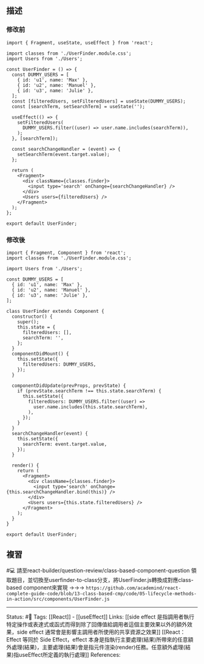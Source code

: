 

## 描述

### 修改前

```
import { Fragment, useState, useEffect } from 'react';

import classes from './UserFinder.module.css';
import Users from './Users';

const UserFinder = () => {
  const DUMMY_USERS = [
    { id: 'u1', name: 'Max' },
    { id: 'u2', name: 'Manuel' },
    { id: 'u3', name: 'Julie' },
  ];
  const [filteredUsers, setFilteredUsers] = useState(DUMMY_USERS);
  const [searchTerm, setSearchTerm] = useState('');

  useEffect(() => {
    setFilteredUsers(
      DUMMY_USERS.filter((user) => user.name.includes(searchTerm)),
    );
  }, [searchTerm]);

  const searchChangeHandler = (event) => {
    setSearchTerm(event.target.value);
  };

  return (
    <Fragment>
      <div className={classes.finder}>
        <input type='search' onChange={searchChangeHandler} />
      </div>
      <Users users={filteredUsers} />
    </Fragment>
  );
};

export default UserFinder;
```


### 修改後

```
import { Fragment, Component } from 'react';
import classes from './UserFinder.module.css';

import Users from './Users';

const DUMMY_USERS = [
  { id: 'u1', name: 'Max' },
  { id: 'u2', name: 'Manuel' },
  { id: 'u3', name: 'Julie' },
];

class UserFinder extends Component {
  constructor() {
    super();
    this.state = {
      filteredUsers: [],
      searchTerm: '',
    };
  }
  componentDidMount() {
    this.setState({
      filteredUsers: DUMMY_USERS,
    });
  }

  componentDidUpdate(prevProps, prevState) {
    if (prevState.searchTerm !== this.state.searchTerm) {
      this.setState({
        filteredUsers: DUMMY_USERS.filter((user) =>
          user.name.includes(this.state.searchTerm),
        ),
      });
    }
  }
  searchChangeHandler(event) {
    this.setState({
      searchTerm: event.target.value,
    });
  }

  render() {
    return (
      <Fragment>
        <div className={classes.finder}>
          <input type='search' onChange={this.searchChangeHandler.bind(this)} />
        </div>
        <Users users={this.state.filteredUsers} />
      </Fragment>
    );
  }
}

export default UserFinder;
```


## 複習
#💻 請至react-builder/question-review/class-based-component-question 領取題目，並切換至userfinder-to-class分支，將UserFinder.js轉換成對應class-based component來實現 ->->-> `https://github.com/academind/react-complete-guide-code/blob/13-class-based-cmp/code/05-lifecycle-methods-in-action/src/components/UserFinder.js`
<!--SR:!2023-02-03,72,250-->

---
Status: #🌱 
Tags:
[[React]] - [[useEffect]]
Links:
[[side effect 是指調用者執行特定操作或表達式或函式而得到除了回傳值給調用者這個主要效果以外的額外效果，side effect 通常會是影響主調用者所使用的共享資源之效果]]
[[React：Effect 等同於 Side Effect，effect 本身是指執行主要處理(結果)所帶來的任意額外處理(結果)，主要處理(結果)會是指元件渲染(render)任務。任意額外處理(結果)指useEffect所定義的執行處理]]
References: